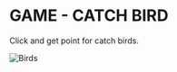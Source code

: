 # GAME - CATCH BIRD

Click and get point for catch birds.

![Birds](https://mir-s3-cdn-cf.behance.net/project_modules/1400_opt_1/6e91a081165393.5cf84638cbba1.png "Birds")


